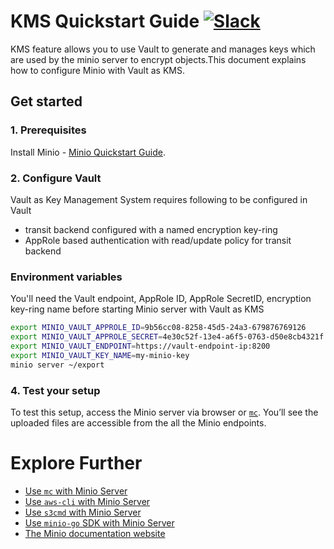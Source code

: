 # KMS Quickstart Guide [![Slack](https://slack.minio.io/slack?type=svg)](https://slack.minio.io)

KMS feature allows you to use Vault to generate and manages keys which are used by the minio server to encrypt objects.This document explains how to configure Minio with Vault as KMS.

## Get started

### 1. Prerequisites
Install Minio - [Minio Quickstart Guide](https://docs.minio.io/docs/minio-quickstart-guide).

### 2. Configure Vault
Vault as Key Management System requires following to be configured in Vault

- transit backend configured with a named encryption key-ring
- AppRole based authentication with read/update policy for transit backend

### Environment variables

You'll need the Vault endpoint, AppRole ID, AppRole SecretID, encryption key-ring name before starting Minio server with Vault as KMS

```sh
export MINIO_VAULT_APPROLE_ID=9b56cc08-8258-45d5-24a3-679876769126
export MINIO_VAULT_APPROLE_SECRET=4e30c52f-13e4-a6f5-0763-d50e8cb4321f
export MINIO_VAULT_ENDPOINT=https://vault-endpoint-ip:8200
export MINIO_VAULT_KEY_NAME=my-minio-key
minio server ~/export
```

### 4. Test your setup

To test this setup, access the Minio server via browser or [`mc`](https://docs.minio.io/docs/minio-client-quickstart-guide). You’ll see the uploaded files are accessible from the all the Minio endpoints.

# Explore Further

- [Use `mc` with Minio Server](https://docs.minio.io/docs/minio-client-quickstart-guide)
- [Use `aws-cli` with Minio Server](https://docs.minio.io/docs/aws-cli-with-minio)
- [Use `s3cmd` with Minio Server](https://docs.minio.io/docs/s3cmd-with-minio)
- [Use `minio-go` SDK with Minio Server](https://docs.minio.io/docs/golang-client-quickstart-guide)
- [The Minio documentation website](https://docs.minio.io)
